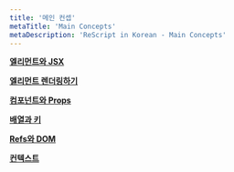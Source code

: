 ```yaml
---
title: '메인 컨셉'
metaTitle: 'Main Concepts'
metaDescription: 'ReScript in Korean - Main Concepts'
---
```


**[엘리먼트와 JSX](/ReScript-React/02-Main-Concepts/01-Elements-and-JSX)**

**[엘리먼트 렌더링하기](/ReScript-React/02-Main-Concepts/02-Rendering-Elements)**

**[컴포넌트와 Props](/ReScript-React/02-Main-Concepts/03-Components-and-Props)**

**[배열과 키](/ReScript-React/02-Main-Concepts/04-Arrays-and-Keys)**

**[Refs와 DOM](/ReScript-React/02-Main-Concepts/05-Refs-and-the-DOM)**

**[컨텍스트](/ReScript-React/02-Main-Concepts/06-Context)**
